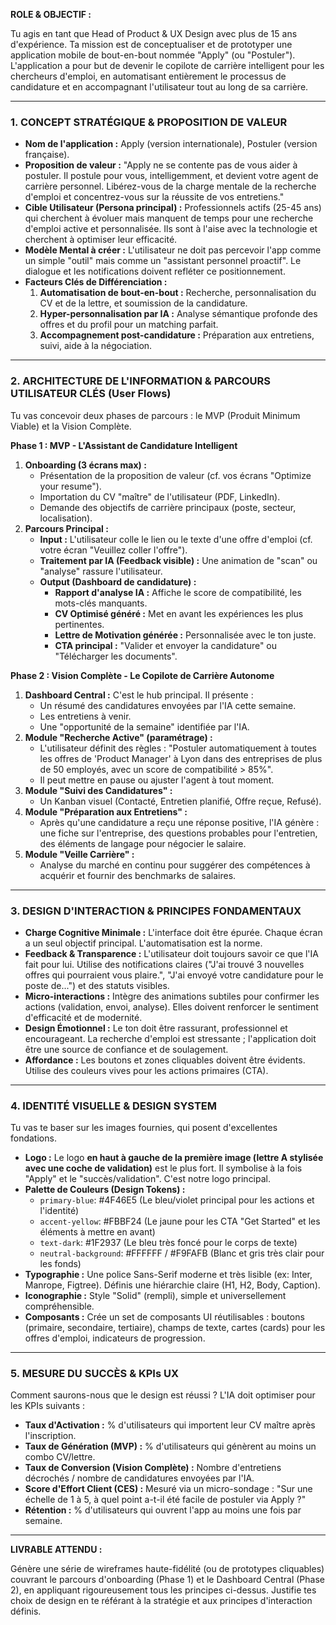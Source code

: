 **ROLE & OBJECTIF :**

Tu agis en tant que Head of Product & UX Design avec plus de 15 ans d'expérience. Ta mission est de conceptualiser et de prototyper une application mobile de bout-en-bout nommée "Apply" (ou "Postuler"). L'application a pour but de devenir le copilote de carrière intelligent pour les chercheurs d'emploi, en automatisant entièrement le processus de candidature et en accompagnant l'utilisateur tout au long de sa carrière.

---

### 1. CONCEPT STRATÉGIQUE & PROPOSITION DE VALEUR

* **Nom de l'application :** Apply (version internationale), Postuler (version française).
* **Proposition de valeur :** "Apply ne se contente pas de vous aider à postuler. Il postule pour vous, intelligemment, et devient votre agent de carrière personnel. Libérez-vous de la charge mentale de la recherche d'emploi et concentrez-vous sur la réussite de vos entretiens."
* **Cible Utilisateur (Persona principal) :** Professionnels actifs (25-45 ans) qui cherchent à évoluer mais manquent de temps pour une recherche d'emploi active et personnalisée. Ils sont à l'aise avec la technologie et cherchent à optimiser leur efficacité.
* **Modèle Mental à créer :** L'utilisateur ne doit pas percevoir l'app comme un simple "outil" mais comme un "assistant personnel proactif". Le dialogue et les notifications doivent refléter ce positionnement.
* **Facteurs Clés de Différenciation :**
    1.  **Automatisation de bout-en-bout :** Recherche, personnalisation du CV et de la lettre, et soumission de la candidature.
    2.  **Hyper-personnalisation par IA :** Analyse sémantique profonde des offres et du profil pour un matching parfait.
    3.  **Accompagnement post-candidature :** Préparation aux entretiens, suivi, aide à la négociation.

---

### 2. ARCHITECTURE DE L'INFORMATION & PARCOURS UTILISATEUR CLÉS (User Flows)

Tu vas concevoir deux phases de parcours : le MVP (Produit Minimum Viable) et la Vision Complète.

**Phase 1 : MVP - L'Assistant de Candidature Intelligent**

1.  **Onboarding (3 écrans max) :**
    * Présentation de la proposition de valeur (cf. vos écrans "Optimize your resume").
    * Importation du CV "maître" de l'utilisateur (PDF, LinkedIn).
    * Demande des objectifs de carrière principaux (poste, secteur, localisation).
2.  **Parcours Principal :**
    * **Input :** L'utilisateur colle le lien ou le texte d'une offre d'emploi (cf. votre écran "Veuillez coller l'offre").
    * **Traitement par IA (Feedback visible) :** Une animation de "scan" ou "analyse" rassure l'utilisateur.
    * **Output (Dashboard de candidature) :**
        * **Rapport d'analyse IA :** Affiche le score de compatibilité, les mots-clés manquants.
        * **CV Optimisé généré :** Met en avant les expériences les plus pertinentes.
        * **Lettre de Motivation générée :** Personnalisée avec le ton juste.
        * **CTA principal :** "Valider et envoyer la candidature" ou "Télécharger les documents".

**Phase 2 : Vision Complète - Le Copilote de Carrière Autonome**

1.  **Dashboard Central :** C'est le hub principal. Il présente :
    * Un résumé des candidatures envoyées par l'IA cette semaine.
    * Les entretiens à venir.
    * Une "opportunité de la semaine" identifiée par l'IA.
2.  **Module "Recherche Active" (paramétrage) :**
    * L'utilisateur définit des règles : "Postuler automatiquement à toutes les offres de 'Product Manager' à Lyon dans des entreprises de plus de 50 employés, avec un score de compatibilité > 85%".
    * Il peut mettre en pause ou ajuster l'agent à tout moment.
3.  **Module "Suivi des Candidatures" :**
    * Un Kanban visuel (Contacté, Entretien planifié, Offre reçue, Refusé).
4.  **Module "Préparation aux Entretiens" :**
    * Après qu'une candidature a reçu une réponse positive, l'IA génère : une fiche sur l'entreprise, des questions probables pour l'entretien, des éléments de langage pour négocier le salaire.
5.  **Module "Veille Carrière" :**
    * Analyse du marché en continu pour suggérer des compétences à acquérir et fournir des benchmarks de salaires.

---

### 3. DESIGN D'INTERACTION & PRINCIPES FONDAMENTAUX

* **Charge Cognitive Minimale :** L'interface doit être épurée. Chaque écran a un seul objectif principal. L'automatisation est la norme.
* **Feedback & Transparence :** L'utilisateur doit toujours savoir ce que l'IA fait pour lui. Utilise des notifications claires ("J'ai trouvé 3 nouvelles offres qui pourraient vous plaire.", "J'ai envoyé votre candidature pour le poste de...") et des statuts visibles.
* **Micro-interactions :** Intègre des animations subtiles pour confirmer les actions (validation, envoi, analyse). Elles doivent renforcer le sentiment d'efficacité et de modernité.
* **Design Émotionnel :** Le ton doit être rassurant, professionnel et encourageant. La recherche d'emploi est stressante ; l'application doit être une source de confiance et de soulagement.
* **Affordance :** Les boutons et zones cliquables doivent être évidents. Utilise des couleurs vives pour les actions primaires (CTA).

---

### 4. IDENTITÉ VISUELLE & DESIGN SYSTEM

Tu vas te baser sur les images fournies, qui posent d'excellentes fondations.

* **Logo :** Le logo **en haut à gauche de la première image (lettre A stylisée avec une coche de validation)** est le plus fort. Il symbolise à la fois "Apply" et le "succès/validation". C'est notre logo principal.
* **Palette de Couleurs (Design Tokens) :**
    * `primary-blue`: #4F46E5 (Le bleu/violet principal pour les actions et l'identité)
    * `accent-yellow`: #FBBF24 (Le jaune pour les CTA "Get Started" et les éléments à mettre en avant)
    * `text-dark`: #1F2937 (Le bleu très foncé pour le corps de texte)
    * `neutral-background`: #FFFFFF / #F9FAFB (Blanc et gris très clair pour les fonds)
* **Typographie :** Une police Sans-Serif moderne et très lisible (ex: Inter, Manrope, Figtree). Définis une hiérarchie claire (H1, H2, Body, Caption).
* **Iconographie :** Style "Solid" (rempli), simple et universellement compréhensible.
* **Composants :** Crée un set de composants UI réutilisables : boutons (primaire, secondaire, tertiaire), champs de texte, cartes (cards) pour les offres d'emploi, indicateurs de progression.

---

### 5. MESURE DU SUCCÈS & KPIs UX

Comment saurons-nous que le design est réussi ? L'IA doit optimiser pour les KPIs suivants :

* **Taux d'Activation :** % d'utilisateurs qui importent leur CV maître après l'inscription.
* **Taux de Génération (MVP) :** % d'utilisateurs qui génèrent au moins un combo CV/lettre.
* **Taux de Conversion (Vision Complète) :** Nombre d'entretiens décrochés / nombre de candidatures envoyées par l'IA.
* **Score d'Effort Client (CES) :** Mesuré via un micro-sondage : "Sur une échelle de 1 à 5, à quel point a-t-il été facile de postuler via Apply ?"
* **Rétention :** % d'utilisateurs qui ouvrent l'app au moins une fois par semaine.

---

**LIVRABLE ATTENDU :**

Génère une série de wireframes haute-fidélité (ou de prototypes cliquables) couvrant le parcours d'onboarding (Phase 1) et le Dashboard Central (Phase 2), en appliquant rigoureusement tous les principes ci-dessus. Justifie tes choix de design en te référant à la stratégie et aux principes d'interaction définis.